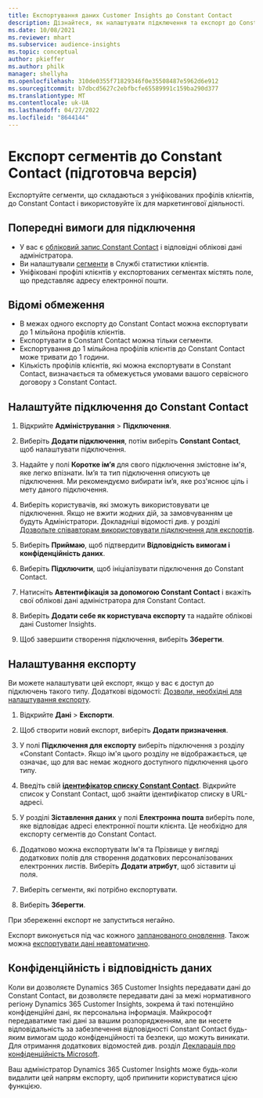 ```yaml
---
title: Експортування даних Customer Insights до Constant Contact
description: Дізнайтеся, як налаштувати підключення та експорт до Constant Contact.
ms.date: 10/08/2021
ms.reviewer: mhart
ms.subservice: audience-insights
ms.topic: conceptual
author: pkieffer
ms.author: philk
manager: shellyha
ms.openlocfilehash: 310de0355f71829346f0e35508487e5962d6e912
ms.sourcegitcommit: b7dbcd5627c2ebfbcfe65589991c159ba290d377
ms.translationtype: MT
ms.contentlocale: uk-UA
ms.lasthandoff: 04/27/2022
ms.locfileid: "8644144"
---
```

# <a name="export-segments-to-constant-contact-preview"></a>Експорт сегментів до Constant Contact (підготовча версія)

Експортуйте сегменти, що складаються з уніфікованих профілів клієнтів, до Constant Contact і використовуйте їх для маркетингової діяльності. 

## <a name="prerequisites-for-a-connection"></a>Попередні вимоги для підключення

-   У вас є [обліковий запис Constant Contact](https://www.constantcontact.com/account-home) і відповідні облікові дані адміністратора.
-   Ви налаштували [сегменти](segments.md) в Службі статистики клієнтів.
-   Уніфіковані профілі клієнтів у експортованих сегментах містять поле, що представляє адресу електронної пошти.

## <a name="known-limitations"></a>Відомі обмеження

- В межах одного експорту до Constant Contact можна експортувати до 1 мільйона профілів клієнтів.
- Експортувати в Constant Contact можна тільки сегменти.
- Експортування до 1 мільйона профілів клієнтів до Constant Contact може тривати до 1 години. 
- Кількість профілів клієнтів, які можна експортувати в Constant Contact, визначається та обмежується умовами вашого сервісного договору з Constant Contact.

## <a name="set-up-connection-to-constant-contact"></a>Налаштуйте підключення до Constant Contact

1. Відкрийте **Адміністрування** > **Підключення**.

1. Виберіть **Додати підключення**, потім виберіть **Constant Contact**, щоб налаштувати підключення.

1. Надайте у полі **Коротке ім’я** для свого підключення змістовне ім'я, яке легко впізнати. Ім’я та тип підключення описують це підключення. Ми рекомендуємо вибирати ім’я, яке роз'яснює ціль і мету даного підключення.

1. Виберіть користувачів, які зможуть використовувати це підключення. Якщо не вжити жодних дій, за замовчуванням це будуть Адміністратори. Докладніші відомості див. у розділі [Дозвольте співавторам використовувати підключення для експортів](connections.md#allow-contributors-to-use-a-connection-for-exports).

1. Виберіть **Приймаю**, щоб підтвердити **Відповідність вимогам і конфіденційність даних**.

1. Виберіть **Підключити**, щоб ініціалізувати підключення до Constant Contact.

1. Натисніть **Автентифікація за допомогою Constant Contact** і вкажіть свої облікові дані адміністратора для Constant Contact. 

1. Виберіть **Додати себе як користувача експорту** та надайте облікові дані Customer Insights.

1. Щоб завершити створення підключення, виберіть **Зберегти**.

## <a name="configure-an-export"></a>Налаштування експорту

Ви можете налаштувати цей експорт, якщо у вас є доступ до підключень такого типу. Додаткові відомості: [Дозволи, необхідні для налаштування експорту](export-destinations.md#set-up-a-new-export).

1. Відкрийте **Дані** > **Експорти**.

1. Щоб створити новий експорт, виберіть **Додати призначення**.

1. У полі **Підключення для експорту** виберіть підключення з розділу «Constant Contact». Якщо ім'я цього розділу не відображається, це означає, що для вас немає жодного доступного підключення цього типу.

1. Введіть свій [**ідентифікатор списку Constant Contact**](https://app.constantcontact.com/pages/contacts/ui#lists). Відкрийте список у Constant Contact, щоб знайти ідентифікатор списку в URL-адресі.

1. У розділі **Зіставлення даних** у полі **Електронна пошта** виберіть поле, яке відповідає адресі електронної пошти клієнта. Це необхідно для експорту сегментів до Constant Contact.

1. Додатково можна експортувати Ім'я та Прізвище у вигляді додаткових полів для створення додаткових персоналізованих електронних листів. Виберіть **Додати атрибут**, щоб зіставити ці поля.

1. Виберіть сегменти, які потрібно експортувати.

1. Виберіть **Зберегти**.

При збереженні експорт не запуститься негайно.

Експорт виконується під час кожного [запланованого оновлення](system.md#schedule-tab). Також можна [експортувати дані неавтоматично](export-destinations.md#run-exports-on-demand). 


## <a name="data-privacy-and-compliance"></a>Конфіденційність і відповідність даних

Коли ви дозволяєте Dynamics 365 Customer Insights передавати дані до Constant Contact, ви дозволяєте передавати дані за межі нормативного регіону Dynamics 365 Customer Insights, зокрема й такі потенційно конфіденційні дані, як персональна інформація. Майкрософт передаватиме такі дані за вашим розпорядженням, але ви несете відповідальність за забезпечення відповідності Constant Contact будь-яким вимогам щодо конфіденційності та безпеки, що можуть виникати. Для отримання додаткових відомостей див. розділ [Декларація про конфіденційність Microsoft](https://go.microsoft.com/fwlink/?linkid=396732).

Ваш адміністратор Dynamics 365 Customer Insights може будь-коли видалити цей напрям експорту, щоб припинити користуватися цією функцією.
